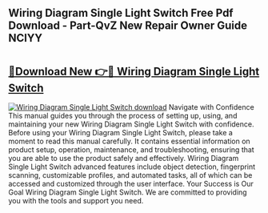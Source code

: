 ## Wiring Diagram Single Light Switch Free Pdf Download - Part-QvZ New Repair Owner Guide NClYY

# <h2><a href="http://dfj9qx.blite.top/?on=Wiring+Diagram+Single+Light+Switch">🔗Download New 👉🔴 Wiring Diagram Single Light Switch</a></h2>

[![Wiring Diagram Single Light Switch download](https://i.imgur.com/lujVjoI.png)](http://dfj9qx.blite.top/?on=Wiring+Diagram+Single+Light+Switch)
Navigate with Confidence This manual guides you through the process of setting up, using, and maintaining your new Wiring Diagram Single Light Switch with confidence. Before using your Wiring Diagram Single Light Switch, please take a moment to read this manual carefully. It contains essential information on product setup, operation, maintenance, and troubleshooting, ensuring that you are able to use the product safely and effectively. Wiring Diagram Single Light Switch advanced features include object detection, fingerprint scanning, customizable profiles, and automated tasks, all of which can be accessed and customized through the user interface. Your Success is Our Goal Wiring Diagram Single Light Switch. We are committed to providing you with the tools and support you need.
